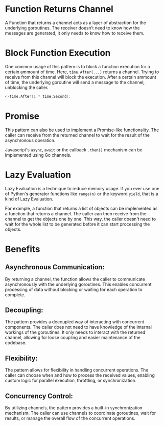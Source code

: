 # Function Returns Channel

A Function that returns a channel acts as a layer of abstraction for the underlying goroutines. The receiver doesn't need to know how the messages are generated, it only needs to know how to receive them.

# Block Function Execution

One common usage of this pattern is to block a function execution for a certain ammount of time. Here, `time.After(...)` returns a channel. Trying to receive from this channel will block the execution. After a certain ammount of time, the underlying goroutine will send a message to the channel, unblocking the caller. 

```go
<-time.After(1 * time.Second):
```

# Promise 

This pattern can also be used to implement a Promise-like functionality. The caller can receive from the returned channel to wait for the result of the asynchronous operation. 

Javascript's `async`, `await` or the callback `.then()` mechanism can be implemented using Go channels.

# Lazy Evaluation

Lazy Evaluation is a technique to reduce memory usage. If you ever use one of Python's generator functions like `range(n)` or the keyword `yield`, that is a kind of Lazy Evaluation. 

For example, a function that returns a list of objects can be implemented as a function that returns a channel. The caller can then receive from the channel to get the objects one by one. This way, the caller doesn't need to wait for the whole list to be generated before it can start processing the objects.

# Benefits

## Asynchronous Communication: 

By returning a channel, the function allows the caller to communicate asynchronously with the underlying goroutines. This enables concurrent processing of data without blocking or waiting for each operation to complete.

## Decoupling: 

The pattern provides a decoupled way of interacting with concurrent components. The caller does not need to have knowledge of the internal workings of the goroutines. It only needs to interact with the returned channel, allowing for loose coupling and easier maintenance of the codebase.

## Flexibility: 

The pattern allows for flexibility in handling concurrent operations. The caller can choose when and how to process the received values, enabling custom logic for parallel execution, throttling, or synchronization.

## Concurrency Control: 

By utilizing channels, the pattern provides a built-in synchronization mechanism. The caller can use channels to coordinate goroutines, wait for results, or manage the overall flow of the concurrent operations.
